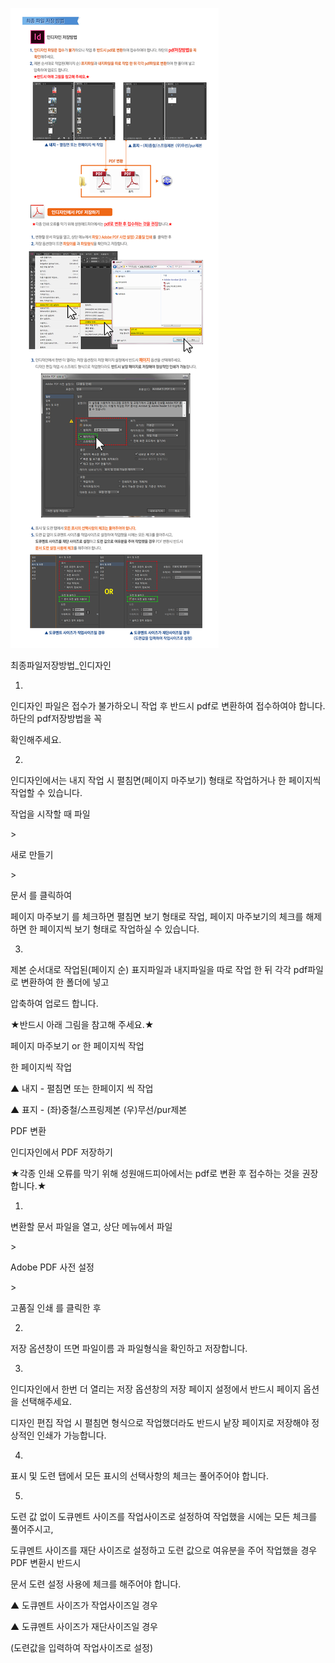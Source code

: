 ![](/assets/최종파일저장방법_인디자인.jpg)



최종파일저장방법\_인디자인

1.

인디자인 파일은 접수가 불가하오니 작업 후 반드시 pdf로 변환하여 접수하여야 합니다. 하단의 pdf저장방법을 꼭

확인해주세요.

2.

인디자인에서는 내지 작업 시 펼침면\(페이지 마주보기\) 형태로 작업하거나 한 페이지씩 작업할 수 있습니다.

작업을 시작할 때 파일

&gt;

새로 만들기

&gt;

문서 를 클릭하여

페이지 마주보기 를 체크하면 펼침면 보기 형태로 작업, 페이지 마주보기의 체크를 해제하면 한 페이지씩 보기 형태로 작업하실 수 있습니다.

3.

제본 순서대로 작업된\(페이지 순\) 표지파일과 내지파일을 따로 작업 한 뒤 각각 pdf파일로 변환하여 한 폴더에 넣고

압축하여 업로드 합니다.

★반드시 아래 그림을 참고해 주세요.★

페이지 마주보기 or 한 페이지씩 작업

한 페이지씩 작업

▲ 내지 - 펼침면 또는 한페이지 씩 작업

▲ 표지 - \(좌\)중철/스프링제본 \(우\)무선/pur제본

PDF 변환

인디자인에서 PDF 저장하기

★각종 인쇄 오류를 막기 위해 성원애드피아에서는 pdf로 변환 후 접수하는 것을 권장합니다.★

1.

변환할 문서 파일을 열고, 상단 메뉴에서 파일

&gt;

Adobe PDF 사전 설정

&gt;

고품질 인쇄 를 클릭한 후

2.

저장 옵션창이 뜨면 파일이름 과 파일형식을 확인하고 저장합니다.

3.

인디자인에서 한번 더 열리는 저장 옵션창의 저장 페이지 설정에서 반드시 페이지 옵션을 선택해주세요.

디자인 편집 작업 시 펼침면 형식으로 작업했더라도 반드시 낱장 페이지로 저장해야 정상적인 인쇄가 가능합니다.

4.

표시 및 도련 탭에서 모든 표시의 선택사항의 체크는 풀어주어야 합니다.

5.

도련 값 없이 도큐멘트 사이즈를 작업사이즈로 설정하여 작업했을 시에는 모든 체크를 풀어주시고,

도큐멘트 사이즈를 재단 사이즈로 설정하고 도련 값으로 여유분을 주어 작업했을 경우 PDF 변환시 반드시

문서 도련 설정 사용에 체크를 해주어야 합니다.

▲ 도큐멘트 사이즈가 작업사이즈일 경우

▲ 도큐멘트 사이즈가 재단사이즈일 경우

\(도련값을 입력하여 작업사이즈로 설정\)

